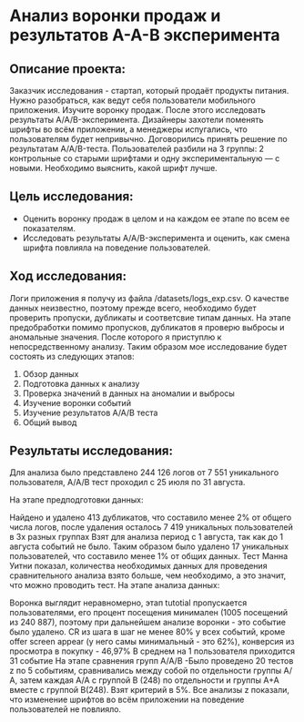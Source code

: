 # Анализ воронки продаж и результатов А-А-В эксперимента
## Описание проекта:
Заказчик исследования - стартап, который продаёт продукты питания. Нужно разобраться, как ведут себя пользователи мобильного приложения. Изучите воронку продаж. После этого исследовать результаты A/A/B-эксперимента. 
Дизайнеры захотели поменять шрифты во всём приложении, а менеджеры испугались, что пользователям будет непривычно.  Договорились принять решение по результатам A/A/B-теста. 
Пользователей разбили на 3 группы: 2 контрольные со старыми шрифтами и одну экспериментальную — с новыми. Необходимо выяснить, какой шрифт лучше.
## Цель исследования:
- Оценить воронку продаж в целом и на каждом ее этапе по всем ее показателям.
- Исследовать результаты A/A/B-эксперимента и оценить, как смена шрифта повлияла на поведение пользователей.
## Ход исследования:
Логи приложения я получу из файла /datasets/logs_exp.csv. О качестве данных неизвестно, поэтому прежде всего, необходимо будет проверить пропуски, дубликаты и соответсвие типам данных. На этапе предобработки помимо пропусков, дубликатов я проверю выбросы и аномальные значения. После которого я приступлю к непосредственному анализу. Таким образом мое исследование будет состоять из следующих этапов:
1. Обзор данных
2. Подготовка данных к анализу
3. Проверка значений в данных на аномалии и выбросы
4. Изучение воронки событий
5. Изучение результатов А/А/В теста
6. Общий вывод
## Результаты исследования:
Для анализа было представлено 244 126 логов от 7 551 уникального пользователя, А/А/В тест проходил с 25 июля по 31 августа.

На этапе предподготовки данных:

Найдено и удалено 413 дубликатов, что составило менее 2% от общего числа логов, после удаления осталось 7 419 уникальных пользователей в 3х разных группах
Взят для анализа период с 1 августа, так как до 1 августа событий не было. Таким образом было удалено 17 уникальных пользователей, что составило менее 1% от общих данных.
Тест Манна Уитни показал, количества необходимых данных для проведения сравнительного анализа взято больше, чем необходимо, а это значит, что можно проводить тест.
На этапе анализа данных:

Воронка выглядит неравномерно, этап tutotial пропускается пользователями, его процент посещения минимален (1005 посещений из 240 887), поэтому при дальнейшем анализе воронки - это событие было удалено. CR из шага в шаг не менее 80% у всех событий, кроме offer screen appear (у него самы минимальный - это 62%), конверсия из просмотра в покупку - 46,97%
В среднем на 1 пользователя приходится 31 событие
На этапе сравнения групп А/А/В -Было проведено 20 тестов z по 5 событиям, сравнивались между собой по отдельности группы А/А, затем каждая А/А с группой В (248) по отдельности и группы А+А вместе с группой В(248). Взят критерий в 5%. Все анализы z показали, что изменение шрифтов во всём приложении на поведение пользователей не повлияло.
